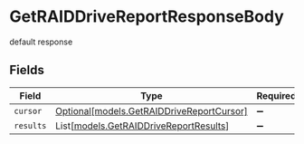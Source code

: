 # GetRAIDDriveReportResponseBody

default response


## Fields

| Field                                                                              | Type                                                                               | Required                                                                           | Description                                                                        |
| ---------------------------------------------------------------------------------- | ---------------------------------------------------------------------------------- | ---------------------------------------------------------------------------------- | ---------------------------------------------------------------------------------- |
| `cursor`                                                                           | [Optional[models.GetRAIDDriveReportCursor]](../models/getraiddrivereportcursor.md) | :heavy_minus_sign:                                                                 | N/A                                                                                |
| `results`                                                                          | List[[models.GetRAIDDriveReportResults](../models/getraiddrivereportresults.md)]   | :heavy_minus_sign:                                                                 | N/A                                                                                |